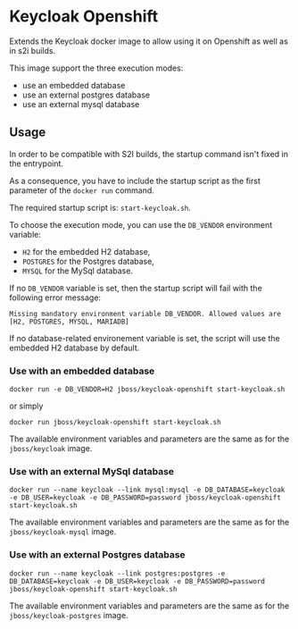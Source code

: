# Keycloak Openshift

Extends the Keycloak docker image to allow using it on Openshift as well as in s2i builds.

This image support the three execution modes:

- use an embedded database
- use an external postgres database
- use an external mysql database

## Usage

In order to be compatible with S2I builds, the startup command isn't fixed
in the entrypoint.

As a consequence, you have to include the startup script as the first parameter
of the `docker run` command.

The required startup script is: `start-keycloak.sh`.

To choose the execution mode, you can use the `DB_VENDOR` environment variable:

- `H2` for the embedded H2 database,
- `POSTGRES` for the Postgres database,
- `MYSQL` for the MySql database.

If no `DB_VENDOR` variable is set, then the startup script will fail with the following error message:
```
Missing mandatory environment variable DB_VENDOR. Allowed values are [H2, POSTGRES, MYSQL, MARIADB]
```

If no database-related environement variable is set, the script will use the embedded
H2 database by default.


### Use with an embedded database

    docker run -e DB_VENDOR=H2 jboss/keycloak-openshift start-keycloak.sh

or simply

    docker run jboss/keycloak-openshift start-keycloak.sh

The available environment variables and parameters are the same as for the `jboss/keycloak` image.

### Use with an external MySql database

    docker run --name keycloak --link mysql:mysql -e DB_DATABASE=keycloak -e DB_USER=keycloak -e DB_PASSWORD=password jboss/keycloak-openshift start-keycloak.sh

The available environment variables and parameters are the same as for the `jboss/keycloak-mysql` image.

### Use with an external Postgres database

    docker run --name keycloak --link postgres:postgres -e DB_DATABASE=keycloak -e DB_USER=keycloak -e DB_PASSWORD=password jboss/keycloak-openshift start-keycloak.sh

The available environment variables and parameters are the same as for the `jboss/keycloak-postgres` image.
